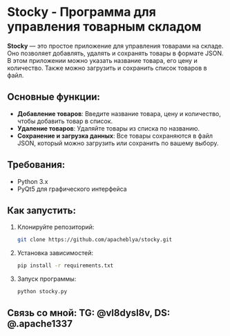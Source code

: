 # Stocky - Программа для управления товарным складом

**Stocky** — это простое приложение для управления товарами на складе. Оно позволяет добавлять, удалять и сохранять товары в формате JSON. В этом приложении можно указать название товара, его цену и количество. Также можно загрузить и сохранить список товаров в файл.

## Основные функции:
- **Добавление товаров**: Введите название товара, цену и количество, чтобы добавить товар в список.
- **Удаление товаров**: Удаляйте товары из списка по названию.
- **Сохранение и загрузка данных**: Все товары сохраняются в файл JSON, который можно загрузить или сохранить по вашему выбору.

## Требования:
- Python 3.x
- PyQt5 для графического интерфейса

## Как запустить:
1. Клонируйте репозиторий:
   ```bash
   git clone https://github.com/apacheblya/stocky.git
2. Установка зависимостей:
   ```bash
   pip install -r requirements.txt
3. Запуск программы: 
   ```bash
   python stocky.py

## Связь со мной: TG: @vl8dysl8v, DS: @.apache1337
